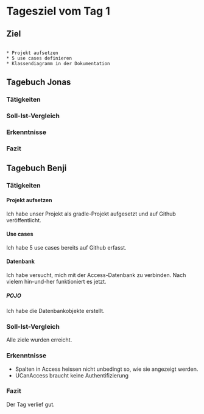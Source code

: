 # Tagesziel vom Tag 1

## Ziel
```

* Projekt aufsetzen
* 5 use cases definieren
* Klassendiagramm in der Dokumentation

```

## Tagebuch Jonas
### Tätigkeiten

### Soll-Ist-Vergleich

### Erkenntnisse

### Fazit


## Tagebuch Benji
### Tätigkeiten
#### Projekt aufsetzen
Ich habe unser Projekt als gradle-Projekt aufgesetzt und auf Github veröffentlicht.

#### Use cases
Ich habe 5 use cases bereits auf Github erfasst.

#### Datenbank
Ich habe versucht, mich mit der Access-Datenbank zu verbinden. Nach vielem hin-und-her funktioniert es jetzt.

##### POJO
Ich habe die Datenbankobjekte erstellt. 

### Soll-Ist-Vergleich
Alle ziele wurden erreicht.

### Erkenntnisse
* Spalten in Access heissen nicht unbedingt so, wie sie angezeigt werden.
* UCanAccess braucht keine Authentifizierung

### Fazit
Der Tag verlief gut.
